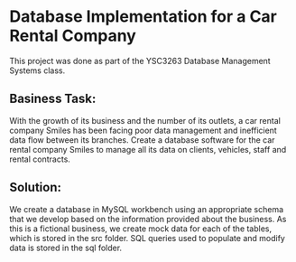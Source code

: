 # Database Implementation for a Car Rental Company

This project was done as part of the YSC3263 Database Management Systems class. 

## Basiness Task: 
With the growth of its business and the number of its outlets, a car rental company Smiles has been facing poor data management and inefficient data flow between its branches. Create a database software for the car rental company Smiles to manage all its data on clients, vehicles, staff and rental contracts. 

## Solution:
We create a database in MySQL workbench using an appropriate schema that we develop based on the information provided about the business. As this is a fictional business, we create mock data for each of the tables, which is stored in the src folder. SQL queries used to populate and modify data is stored in the sql folder. 
